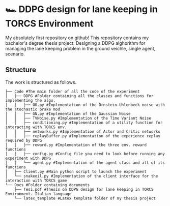 # 🏎 DDPG design for lane keeping in TORCS Environment
My absolutely first repository on github!
This repository contains my bachelor's degree thesis project: Designing a DDPG alghorithm for managing the lane keeping problem in the ground veichle, single agent, scenario.

## Structure
The work is structured as follows.
```
├── Code #The main folder of all the code of the experiment
│   ├── DDPG #Folder containing all the classes and functions for implementing the algo.
│   │   ├── OU.py #Implementation of the Ornstein–Uhlenbeck noise with the stochastic brake mod
│   │   ├── GN.py #Implementation of the Gaussian Noise
│   │   ├── TVNoise.py #Implementation of the Time Variant Noise
│   │   ├── conditioning.py #Implementation of a utility function for interacting with TORCS env.
│   │   ├── networks.py #Implementation of Actor and Critic networks
│   │   ├── replayBuffer.py #Implementation of the experience replay required by DDPG
│   │   ├── reward.py #Implementation of the three env. reward functions
│   │   ├── config.py #Config file you need to look before running any experiment with DDPG
│   │   └── agent.py #Implementation of the agent class and all of its functions
│   ├── Client.py #Main python script to launch the experiment
│   └── snakeoil.py #Implementation of the client interface for the interaction with TORCS game
└── Docs #Folder containing documents
    ├── Tesi.pdf #Thesis on DDPG design for lane keeping in TORCS Environment. Italian language
    └── latex_template #Latex template folder of my thesis project
    
```
